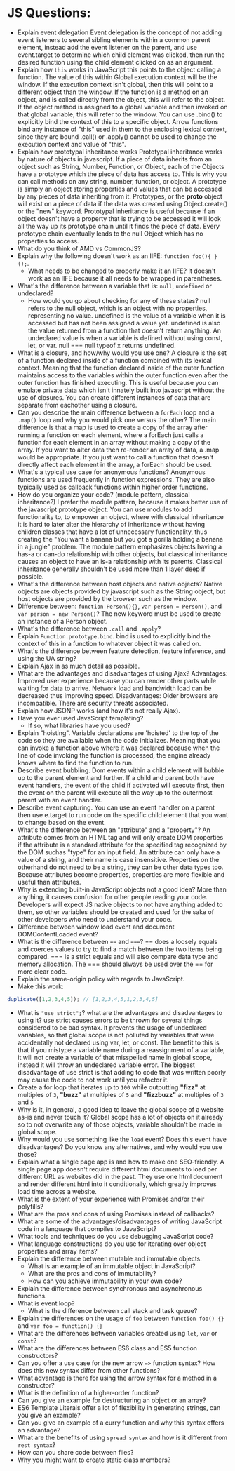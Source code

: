 # JS Questions:

* Explain event delegation
Event delegation is the concept of not adding event listeners to several sibling elements within a common parent element, instead add the event listener on the parent, and use event.target to determine which child element was clicked, then run the desired function using the child element clicked on as an argument.
* Explain how `this` works in JavaScript
this points to the object calling a function. The value of this within Global execution context will be the window. If the execution context isn't global, then this will point to a different object than the window. If the function is a method on an object, and is called directly from the object, this will refer to the object. If the object method is assigned to a global variable and then invoked on that global variable, this will refer to the window. You can use .bind() to explicitly bind the context of this to a specific object. Arrow functions bind any instance of "this" used in them to the enclosing lexical context, since they are bound .call() or .apply() cannot be used to change the execution context and value of "this".
* Explain how prototypal inheritance works
Prototypal inheritance works by nature of objects in javascript. If a piece of data inherits from an object such as String, Number, Function, or Object, each of the Objects have a prototype which the piece of data has access to. This is why you can call methods on any string, number, function, or object. A prototype is simply an object storing properties and values that can be accessed by any pieces of data inheriting from it. Prototypes, or the __proto__ object will exist on a piece of data if the data was created using Object.create() or the "new" keyword. Prototypal inheritance is useful because if an object doesn't have a property that is trying to be accessed it will look all the way up its prototype chain until it finds the piece of data. Every prototype chain eventually leads to the null Object which has no properties to access. 
* What do you think of AMD vs CommonJS?
* Explain why the following doesn't work as an IIFE: `function foo(){ }();`.
  * What needs to be changed to properly make it an IIFE?
  It doesn't work as an IIFE because it all needs to be wrapped in parentheses.
* What's the difference between a variable that is: `null`, `undefined` or undeclared?
  * How would you go about checking for any of these states?
  null refers to the null object, which is an object with no properties, representing no value.
  undefined is the value of a variable when it is accessed but has not been assigned a value yet.
  undefined is also the value returned from a function that doesn't return anything.
  An undeclared value is when a variable is defined without using const, let, or var.
  null === null
  typeof x returns undefined.
* What is a closure, and how/why would you use one?
A closure is the set of a function declared inside of a function combined with its lexical context. Meaning that the function declared inside of the outer function maintains access to the variables within the outer function even after the outer function has finished executing. This is useful because you can emulate private data which isn't innately built into javascript without the use of closures. You can create different instances of data that are separate from eachother using a closure.
* Can you describe the main difference between a `forEach` loop and a `.map()` loop and why you would pick one versus the other?
The main difference is that a map is used to create a copy of the array after running a function on each element, where a forEach just calls a function for each element in an array without making a copy of the array. If you want to alter data then re-render an array of data, a .map would be appropriate. If you just want to call a function that doesn't directly affect each element in the array, a forEach should be used.
* What's a typical use case for anonymous functions?
Anonymous functions are used frequently in function expressions. They are also typically used as callback functions within higher order functions.
* How do you organize your code? (module pattern, classical inheritance?)
I prefer the module pattern, because it makes better use of the javascript prototype object. You can use modules to add functionality to, to empower an object, where with classical inheritance it is hard to later alter the hierarchy of inheritance without having children classes that have a lot of unnecessary functionality, thus creating the "You want a banana but you got a gorilla holding a banana in a jungle" problem. The module pattern emphasizes objects having a has-a or can-do relationship with other objects, but classical inheritance causes an object to have an is-a relationship with its parents. Classical inheritance generally shouldn't be used more than 1 layer deep if possible.
* What's the difference between host objects and native objects?
Native objects are objects provided by javascript such as the String object, but host objects are provided by the browser such as the window.
* Difference between: `function Person(){}`, `var person = Person()`, and `var person = new Person()`?
The new keyword must be used to create an instance of a Person object.
* What's the difference between `.call` and `.apply`?
* Explain `Function.prototype.bind`.
bind is used to explicitly bind the context of this in a function to whatever object it was called on.
* What's the difference between feature detection, feature inference, and using the UA string?
* Explain Ajax in as much detail as possible.
* What are the advantages and disadvantages of using Ajax?
Advantages: Improved user experience because you can render other parts while waiting for data to arrive. Network load and bandwidth load can be decreased thus improving speed. Disadvantages: Older browsers are incompatible. There are security threats associated.
* Explain how JSONP works (and how it's not really Ajax).
* Have you ever used JavaScript templating?
  * If so, what libraries have you used?
* Explain "hoisting".
Variable declarations are 'hoisted' to the top of the code so they are available when the code initializes. Meaning that you can invoke a function above where it was declared because when the line of code invoking the function is processed, the engine already knows where to find the function to run.
* Describe event bubbling.
Dom events within a child element will bubble up to the parent element and further. If a child and parent both have event handlers, the event of the child if activated will execute first, then the event on the parent will execute all the way up to the outermost parent with an event handler.
* Describe event capturing.
You can use an event handler on a parent then use e.target to run code on the specific child element that you want to change based on the event.
* What's the difference between an "attribute" and a "property"?
An attribute comes from an HTML tag and will only create DOM properties if the attribute is a standard attribute for the specified tag recognized by the DOM suchas "type" for an input field. An attribute can only have a value of a string, and their name is case insensitive. Properties on the otherhand do not need to be a string, they can be other data types too. Because attributes become properties, properties are more flexible and useful than attributes.
* Why is extending built-in JavaScript objects not a good idea?
More than anything, it causes confusion for other people reading your code. Developers will expect JS native objects to not have anything added to them, so other variables should be created and used for the sake of other developers who need to understand your code.
* Difference between window load event and document DOMContentLoaded event?
* What is the difference between `==` and `===`?
== does a loosely equals and coerces values to try to find a match between the two items being compared. === is a strict equals and will also compare data type and memory allocation. The === should always be used over the == for more clear code.
* Explain the same-origin policy with regards to JavaScript.
* Make this work:
```javascript
duplicate([1,2,3,4,5]); // [1,2,3,4,5,1,2,3,4,5]
```
* What is `"use strict";`? what are the advantages and disadvantages to using it?
use strict causes errors to be thrown for several things considered to be bad syntax. It prevents the usage of undeclared variables, so that global scope is not polluted by variables that were accidentally not declared using var, let, or const. The benefit to this is that if you mistype a variable name during a reassignment of a variable, it will not create a variable of that misspelled name in global scope, instead it will throw an undeclared variable error. The biggest disadvantage of use strict is that adding to code that was written poorly may cause the code to not work until you refactor it.
* Create a for loop that iterates up to `100` while outputting **"fizz"** at multiples of `3`, **"buzz"** at multiples of `5` and **"fizzbuzz"** at multiples of `3` and `5`
* Why is it, in general, a good idea to leave the global scope of a website as-is and never touch it?
Global scope has a lot of objects on it already so to not overwrite any of those objects, variable shouldn't be made in global scope.
* Why would you use something like the `load` event? Does this event have disadvantages? Do you know any alternatives, and why would you use those?
* Explain what a single page app is and how to make one SEO-friendly.
A single page app doesn't require different html documents to load per different URL as websites did in the past. They use one html document and render different html into it conditionally, which greatly improves load time across a website.
* What is the extent of your experience with Promises and/or their polyfills?
* What are the pros and cons of using Promises instead of callbacks?
* What are some of the advantages/disadvantages of writing JavaScript code in a language that compiles to JavaScript?
* What tools and techniques do you use debugging JavaScript code?
* What language constructions do you use for iterating over object properties and array items?
* Explain the difference between mutable and immutable objects.
  * What is an example of an immutable object in JavaScript?
  * What are the pros and cons of immutability?
  * How can you achieve immutability in your own code?
* Explain the difference between synchronous and asynchronous functions.
* What is event loop?
  * What is the difference between call stack and task queue?
* Explain the differences on the usage of `foo` between `function foo() {}` and `var foo = function() {}`
* What are the differences between variables created using `let`, `var` or `const`?
* What are the differences between ES6 class and ES5 function constructors?
* Can you offer a use case for the new arrow `=>` function syntax? How does this new syntax differ from other functions?
* What advantage is there for using the arrow syntax for a method in a constructor?
* What is the definition of a higher-order function?
* Can you give an example for destructuring an object or an array?
* ES6 Template Literals offer a lot of flexibility in generating strings, can you give an example?
* Can you give an example of a curry function and why this syntax offers an advantage?
* What are the benefits of using `spread syntax` and how is it different from `rest syntax`?
* How can you share code between files?
* Why you might want to create static class members?

